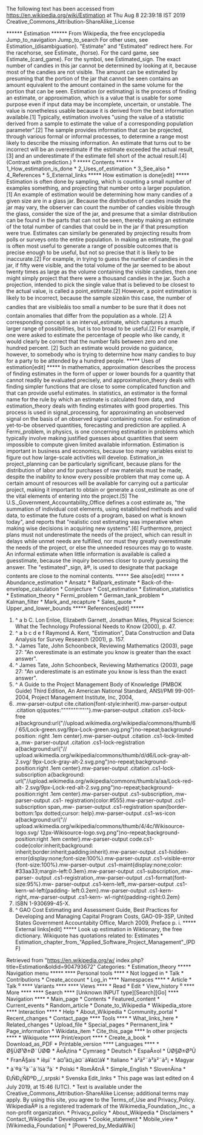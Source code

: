 The following text has been accessed from https://en.wikipedia.org/wiki/Estimation at Thu Aug 8 22:39:18 IST 2019
Creative_Commons_Attribution-ShareAlike_License





















****** Estimation ******
From Wikipedia, the free encyclopedia
Jump_to_navigation Jump_to_search
For other uses, see Estimation_(disambiguation).
"Estimate" and "Estimated" redirect here. For the racehorse, see Estimate_
(horse). For the card game, see Estimate_(card_game). For the symbol, see
Estimated_sign.
The exact number of candies in this jar cannot be determined by looking at it,
because most of the candies are not visible. The amount can be estimated by
presuming that the portion of the jar that cannot be seen contains an amount
equivalent to the amount contained in the same volume for the portion that can
be seen.
Estimation (or estimating) is the process of finding an estimate, or
approximation, which is a value that is usable for some purpose even if input
data may be incomplete, uncertain, or unstable. The value is nonetheless usable
because it is derived from the best information available.[1] Typically,
estimation involves "using the value of a statistic derived from a sample to
estimate the value of a corresponding population parameter".[2] The sample
provides information that can be projected, through various formal or informal
processes, to determine a range most likely to describe the missing
information. An estimate that turns out to be incorrect will be an overestimate
if the estimate exceeded the actual result,[3] and an underestimate if the
estimate fell short of the actual result.[4] (Contrast with prediction.)
⁰
***** Contents *****
    * 1_How_estimation_is_done
    * 2_Uses_of_estimation
    * 3_See_also
    * 4_References
    * 5_External_links
***** How estimation is done[edit] *****
Estimation is often done by sampling, which is counting a small number of
examples something, and projecting that number onto a larger population.[1] An
example of estimation would be determining how many candies of a given size are
in a glass jar. Because the distribution of candies inside the jar may vary,
the observer can count the number of candies visible through the glass,
consider the size of the jar, and presume that a similar distribution can be
found in the parts that can not be seen, thereby making an estimate of the
total number of candies that could be in the jar if that presumption were true.
Estimates can similarly be generated by projecting results from polls or
surveys onto the entire population.
In making an estimate, the goal is often most useful to generate a range of
possible outcomes that is precise enough to be useful, but not so precise that
it is likely to be inaccurate.[2] For example, in trying to guess the number of
candies in the jar, if fifty were visible, and the total volume of the jar
seemed to be about twenty times as large as the volume containing the visible
candies, then one might simply project that there were a thousand candies in
the jar. Such a projection, intended to pick the single value that is believed
to be closest to the actual value, is called a point_estimate.[2] However, a
point estimation is likely to be incorrect, because the sample sizeâin this
case, the number of candies that are visibleâis too small a number to be sure
that it does not contain anomalies that differ from the population as a whole.
[2] A corresponding concept is an interval_estimate, which captures a much
larger range of possibilities, but is too broad to be useful.[2] For example,
if one were asked to estimate the percentage of people who like candy, it would
clearly be correct that the number falls between zero and one hundred percent.
[2] Such an estimate would provide no guidance, however, to somebody who is
trying to determine how many candies to buy for a party to be attended by a
hundred people.
***** Uses of estimation[edit] *****
In mathematics, approximation describes the process of finding estimates in the
form of upper or lower bounds for a quantity that cannot readily be evaluated
precisely, and approximation_theory deals with finding simpler functions that
are close to some complicated function and that can provide useful estimates.
In statistics, an estimator is the formal name for the rule by which an
estimate is calculated from data, and estimation_theory deals with finding
estimates with good properties. This process is used in signal_processing, for
approximating an unobserved signal on the basis of an observed signal
containing noise. For estimation of yet-to-be observed quantities, forecasting
and prediction are applied. A Fermi_problem, in physics, is one concerning
estimation in problems which typically involve making justified guesses about
quantities that seem impossible to compute given limited available information.
Estimation is important in business and economics, because too many variables
exist to figure out how large-scale activities will develop. Estimation_in
project_planning can be particularly significant, because plans for the
distribution of labor and for purchases of raw materials must be made, despite
the inability to know every possible problem that may come up. A certain amount
of resources will be available for carrying out a particular project, making it
important to obtain or generate a cost_estimate as one of the vital elements of
entering into the project.[5] The U.S._Government_Accountability_Office defines
a cost estimate as, "the summation of individual cost elements, using
established methods and valid data, to estimate the future costs of a program,
based on what is known today", and reports that "realistic cost estimating was
imperative when making wise decisions in acquiring new systems".[6]
Furthermore, project plans must not underestimate the needs of the project,
which can result in delays while unmet needs are fulfilled, nor must they
greatly overestimate the needs of the project, or else the unneeded resources
may go to waste.
An informal estimate when little information is available is called a
guesstimate, because the inquiry becomes closer to purely guessing the answer.
The "estimated"_sign, â®, is used to designate that package contents are close
to the nominal contents.
***** See also[edit] *****
    * Abundance_estimation
    * Ansatz
    * Ballpark_estimate
    * Back-of-the-envelope_calculation
    * Conjecture
    * Cost_estimation
    * Estimation_statistics
    * Estimation_theory
    * Fermi_problem
    * German_tank_problem
    * Kalman_filter
    * Mark_and_recapture
    * Sales_quote
    * Upper_and_lower_bounds
***** References[edit] *****
   1. ^ a b C. Lon Enloe, Elizabeth Garnett, Jonathan Miles, Physical Science:
      What the Technology Professional Needs to Know (2000), p. 47.
   2. ^ a b c d e f Raymond A. Kent, "Estimation", Data Construction and Data
      Analysis for Survey Research (2001), p. 157.
   3. ^ James Tate, John Schoonbeck, Reviewing Mathematics (2003), page 27: "An
      overestimate is an estimate you know is greater than the exact answer".
   4. ^ James Tate, John Schoonbeck, Reviewing Mathematics (2003), page 27: "An
      underestimate is an estimate you know is less than the exact answer".
   5. ^ A Guide to the Project Management Body of Knowledge (PMBOK Guide) Third
      Edition, An American National Standard, ANSI/PMI 99-001-2004, Project
      Management Institute, Inc, 2004,
   6. .mw-parser-output cite.citation{font-style:inherit}.mw-parser-output
      .citation q{quotes:"\"""\"""'""'"}.mw-parser-output .citation .cs1-lock-
      free a{background:url("//upload.wikimedia.org/wikipedia/commons/thumb/6/
      65/Lock-green.svg/9px-Lock-green.svg.png")no-repeat;background-position:
      right .1em center}.mw-parser-output .citation .cs1-lock-limited a,.mw-
      parser-output .citation .cs1-lock-registration a{background:url("//
      upload.wikimedia.org/wikipedia/commons/thumb/d/d6/Lock-gray-alt-2.svg/
      9px-Lock-gray-alt-2.svg.png")no-repeat;background-position:right .1em
      center}.mw-parser-output .citation .cs1-lock-subscription a{background:
      url("//upload.wikimedia.org/wikipedia/commons/thumb/a/aa/Lock-red-alt-
      2.svg/9px-Lock-red-alt-2.svg.png")no-repeat;background-position:right
      .1em center}.mw-parser-output .cs1-subscription,.mw-parser-output .cs1-
      registration{color:#555}.mw-parser-output .cs1-subscription span,.mw-
      parser-output .cs1-registration span{border-bottom:1px dotted;cursor:
      help}.mw-parser-output .cs1-ws-icon a{background:url("//
      upload.wikimedia.org/wikipedia/commons/thumb/4/4c/Wikisource-logo.svg/
      12px-Wikisource-logo.svg.png")no-repeat;background-position:right .1em
      center}.mw-parser-output code.cs1-code{color:inherit;background:
      inherit;border:inherit;padding:inherit}.mw-parser-output .cs1-hidden-
      error{display:none;font-size:100%}.mw-parser-output .cs1-visible-error
      {font-size:100%}.mw-parser-output .cs1-maint{display:none;color:
      #33aa33;margin-left:0.3em}.mw-parser-output .cs1-subscription,.mw-parser-
      output .cs1-registration,.mw-parser-output .cs1-format{font-size:95%}.mw-
      parser-output .cs1-kern-left,.mw-parser-output .cs1-kern-wl-left{padding-
      left:0.2em}.mw-parser-output .cs1-kern-right,.mw-parser-output .cs1-kern-
      wl-right{padding-right:0.2em}
   7. ISBN 1-930699-45-X.
   8. ^ GAO Cost Estimating and Assessment Guide, Best Practices for Developing
      and Managing Capital Program Costs, GAO-09-3SP, United States Government
      Accountabity Office, March 2009, Preface p. i.
***** External links[edit] *****
 Look up estimation in Wiktionary, the free dictionary.
 Wikiquote has quotations related to: Estimates
    * Estimation_chapter_from_"Applied_Software_Project_Management"_(PDF)

Retrieved from "https://en.wikipedia.org/w/
index.php?title=Estimation&oldid=904793672"
Categories:
    * Estimation_theory
***** Navigation menu *****
**** Personal tools ****
    * Not logged in
    * Talk
    * Contributions
    * Create_account
    * Log_in
**** Namespaces ****
    * Article
    * Talk
⁰
**** Variants ****
**** Views ****
    * Read
    * Edit
    * View_history
⁰
**** More ****
**** Search ****
[Unknown INPUT type][Search][Go]
**** Navigation ****
    * Main_page
    * Contents
    * Featured_content
    * Current_events
    * Random_article
    * Donate_to_Wikipedia
    * Wikipedia_store
**** Interaction ****
    * Help
    * About_Wikipedia
    * Community_portal
    * Recent_changes
    * Contact_page
**** Tools ****
    * What_links_here
    * Related_changes
    * Upload_file
    * Special_pages
    * Permanent_link
    * Page_information
    * Wikidata_item
    * Cite_this_page
**** In other projects ****
    * Wikiquote
**** Print/export ****
    * Create_a_book
    * Download_as_PDF
    * Printable_version
**** Languages ****
    * Ø§ÙØ¹Ø±Ø¨ÙØ©
    * ÄeÅ¡tina
    * Cymraeg
    * Deutsch
    * EspaÃ±ol
    * ÙØ§Ø±Ø³Û
    * FranÃ§ais
    * íêµ­ì´
    * à¤¹à¤¿à¤¨à¥à¤¦à¥
    * Italiano
    * à²à²¨à³à²¨à²¡
    * Magyar
    * à´®à´²à´¯à´¾à´³à´
    * Polski
    * RomÃ¢nÄ
    * Simple_English
    * SlovenÄina
    * Ð¡ÑÐ¿ÑÐºÐ¸_/_srpski
    * Svenska
Edit_links
    * This page was last edited on 4 July 2019, at 15:46 (UTC).
    * Text is available under the Creative_Commons_Attribution-ShareAlike
      License; additional terms may apply. By using this site, you agree to the
      Terms_of_Use and Privacy_Policy. WikipediaÂ® is a registered trademark of
      the Wikimedia_Foundation,_Inc., a non-profit organization.
    * Privacy_policy
    * About_Wikipedia
    * Disclaimers
    * Contact_Wikipedia
    * Developers
    * Cookie_statement
    * Mobile_view
    * [Wikimedia_Foundation]
    * [Powered_by_MediaWiki]
